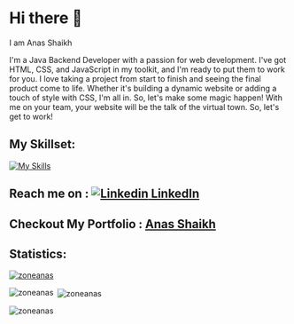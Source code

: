 
# Hi there 👋 
I am  Anas Shaikh

I'm a Java Backend Developer with a passion for web development. I've got HTML, CSS, and JavaScript in my toolkit, and I'm ready to put them to work for you. I love taking a project from start to finish and seeing the final product come to life. Whether it's building a dynamic website or adding a touch of style with CSS, I'm all in. So, let's make some magic happen! With me on your team, your website will be the talk of the virtual town. So, let's get to work!
 



## My Skillset:

   [![My Skills](https://skillicons.dev/icons?i=js,html,css,java,mysql)](https://skillicons.dev)
   

 ##  Reach me on :  [![Linkedin](https://i.stack.imgur.com/gVE0j.png) LinkedIn](https://www.linkedin.com/in/anas-shaikh-web-developer/) &nbsp; 
 
 ## Checkout My Portfolio : [Anas Shaikh](https://zoneanas.github.io/)

## Statistics:
<p align="left"> <a href="https://github.com/ryo-ma/github-profile-trophy"><img src="https://github-profile-trophy.vercel.app/?username=zoneAnaS" alt="zoneanas" /></a> </p>
<p><img align="left" src="https://github-readme-stats.vercel.app/api/top-langs?username=zoneanas&show_icons=true&locale=en&layout=compact" alt="zoneanas" /></p>

<p>&nbsp;<img align="center" src="https://github-readme-stats.vercel.app/api?username=zoneanas&show_icons=true&locale=en" alt="zoneanas" /></p>

<p><img align="center" src="https://github-readme-streak-stats.herokuapp.com/?user=zoneanas&" alt="zoneanas" /></p>
